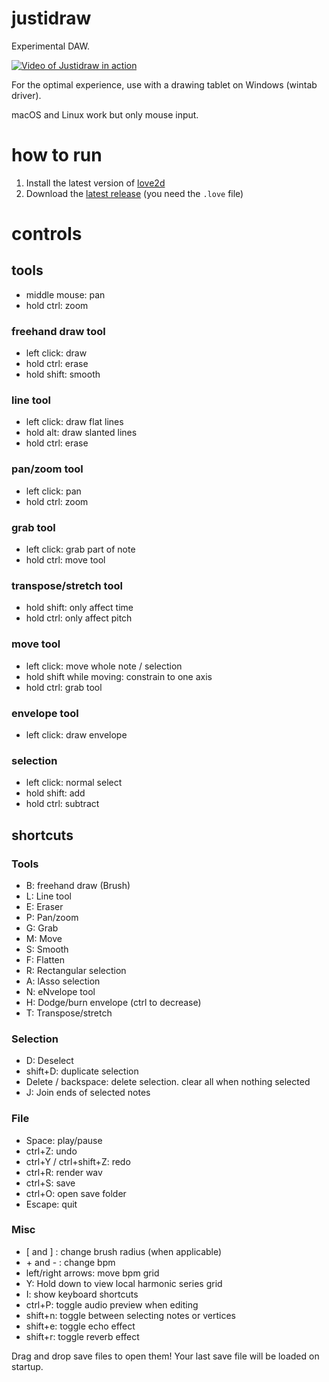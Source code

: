 # justidraw

Experimental DAW.

[![Video of Justidraw in action](http://img.youtube.com/vi/JhLQWR3zdeU/0.jpg)](http://www.youtube.com/watch?v=JhLQWR3zdeU)

For the optimal experience, use with a drawing tablet on Windows (wintab driver).

macOS and Linux work but only mouse input.

# how to run

1. Install the latest version of [love2d](https://love2d.org/)
2. Download the [latest release](https://github.com/Sin-tel/justidraw/releases) (you need the `.love` file)

# controls

## tools
* middle mouse: pan
* hold ctrl: zoom
### freehand draw tool
* left click: draw
* hold ctrl: erase
* hold shift: smooth
### line tool
* left click: draw flat lines
* hold alt: draw slanted lines
* hold ctrl: erase
### pan/zoom tool
* left click: pan
* hold ctrl: zoom
### grab tool
* left click: grab part of note
* hold ctrl: move tool
### transpose/stretch tool
* hold shift: only affect time
* hold ctrl: only affect pitch
### move tool
* left click: move whole note / selection
* hold shift while moving: constrain to one axis
* hold ctrl: grab tool
### envelope tool
* left click: draw envelope 
### selection
* left click: normal select
* hold shift: add
* hold ctrl: subtract

## shortcuts
### Tools
* B: freehand draw (Brush)
* L: Line tool
* E: Eraser
* P: Pan/zoom
* G: Grab
* M: Move
* S: Smooth
* F: Flatten
* R: Rectangular selection
* A: lAsso selection
* N: eNvelope tool
* H: Dodge/burn envelope (ctrl to decrease)
* T: Transpose/stretch
### Selection
* D: Deselect
* shift+D: duplicate selection
* Delete / backspace: delete selection. clear all when nothing selected
* J: Join ends of selected notes
### File
* Space: play/pause
* ctrl+Z: undo
* ctrl+Y / ctrl+shift+Z: redo
* ctrl+R: render wav
* ctrl+S: save 
* ctrl+O: open save folder 
* Escape: quit
### Misc
* [ and ] : change brush radius (when applicable)
* \+ and - : change bpm
* left/right arrows: move bpm grid
* Y: Hold down to view local harmonic series grid
* I: show keyboard shortcuts
* ctrl+P: toggle audio preview when editing
* shift+n: toggle between selecting notes or vertices
* shift+e: toggle echo effect
* shift+r: toggle reverb effect

Drag and drop save files to open them!
Your last save file will be loaded on startup.

